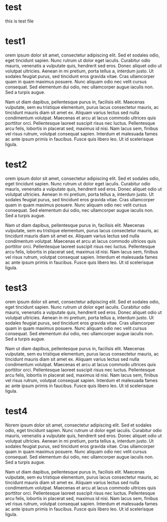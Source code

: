 # test

this is test file 


# test1

orem ipsum dolor sit amet, consectetur adipiscing elit. Sed et sodales odio, eget tincidunt sapien. Nunc rutrum ut dolor eget iaculis. Curabitur odio mauris, venenatis a vulputate quis, hendrerit sed eros. Donec aliquet odio ut volutpat ultricies. Aenean in mi pretium, porta tellus a, interdum justo. Ut sodales feugiat purus, sed tincidunt eros gravida vitae. Cras ullamcorper quam in quam maximus posuere. Nunc aliquam odio nec velit cursus consequat. Sed elementum dui odio, nec ullamcorper augue iaculis non. Sed a turpis augue.

Nam ut diam dapibus, pellentesque purus in, facilisis elit. Maecenas vulputate, sem eu tristique elementum, purus lacus consectetur mauris, ac tincidunt mauris diam sit amet ex. Aliquam varius lectus sed nulla condimentum volutpat. Maecenas et arcu at lacus commodo ultrices quis porttitor orci. Pellentesque laoreet suscipit risus nec luctus. Pellentesque arcu felis, lobortis in placerat sed, maximus id nisi. Nam lacus sem, finibus vel risus rutrum, volutpat consequat sapien. Interdum et malesuada fames ac ante ipsum primis in faucibus. Fusce quis libero leo. Ut id scelerisque ligula.



# test2

orem ipsum dolor sit amet, consectetur adipiscing elit. Sed et sodales odio, eget tincidunt sapien. Nunc rutrum ut dolor eget iaculis. Curabitur odio mauris, venenatis a vulputate quis, hendrerit sed eros. Donec aliquet odio ut volutpat ultricies. Aenean in mi pretium, porta tellus a, interdum justo. Ut sodales feugiat purus, sed tincidunt eros gravida vitae. Cras ullamcorper quam in quam maximus posuere. Nunc aliquam odio nec velit cursus consequat. Sed elementum dui odio, nec ullamcorper augue iaculis non. Sed a turpis augue.

Nam ut diam dapibus, pellentesque purus in, facilisis elit. Maecenas vulputate, sem eu tristique elementum, purus lacus consectetur mauris, ac tincidunt mauris diam sit amet ex. Aliquam varius lectus sed nulla condimentum volutpat. Maecenas et arcu at lacus commodo ultrices quis porttitor orci. Pellentesque laoreet suscipit risus nec luctus. Pellentesque arcu felis, lobortis in placerat sed, maximus id nisi. Nam lacus sem, finibus vel risus rutrum, volutpat consequat sapien. Interdum et malesuada fames ac ante ipsum primis in faucibus. Fusce quis libero leo. Ut id scelerisque ligula.
# test3

orem ipsum dolor sit amet, consectetur adipiscing elit. Sed et sodales odio, eget tincidunt sapien. Nunc rutrum ut dolor eget iaculis. Curabitur odio mauris, venenatis a vulputate quis, hendrerit sed eros. Donec aliquet odio ut volutpat ultricies. Aenean in mi pretium, porta tellus a, interdum justo. Ut sodales feugiat purus, sed tincidunt eros gravida vitae. Cras ullamcorper quam in quam maximus posuere. Nunc aliquam odio nec velit cursus consequat. Sed elementum dui odio, nec ullamcorper augue iaculis non. Sed a turpis augue.

Nam ut diam dapibus, pellentesque purus in, facilisis elit. Maecenas vulputate, sem eu tristique elementum, purus lacus consectetur mauris, ac tincidunt mauris diam sit amet ex. Aliquam varius lectus sed nulla condimentum volutpat. Maecenas et arcu at lacus commodo ultrices quis porttitor orci. Pellentesque laoreet suscipit risus nec luctus. Pellentesque arcu felis, lobortis in placerat sed, maximus id nisi. Nam lacus sem, finibus vel risus rutrum, volutpat consequat sapien. Interdum et malesuada fames ac ante ipsum primis in faucibus. Fusce quis libero leo. Ut id scelerisque ligula.
 # test4
 Norem ipsum dolor sit amet, consectetur adipiscing elit. Sed et sodales odio, eget tincidunt sapien. Nunc rutrum ut dolor eget iaculis. Curabitur odio mauris, venenatis a vulputate quis, hendrerit sed eros. Donec aliquet odio ut volutpat ultricies. Aenean in mi pretium, porta tellus a, interdum justo. Ut sodales feugiat purus, sed tincidunt eros gravida vitae. Cras ullamcorper quam in quam maximus posuere. Nunc aliquam odio nec velit cursus consequat. Sed elementum dui odio, nec ullamcorper augue iaculis non. Sed a turpis augue.

Nam ut diam dapibus, pellentesque purus in, facilisis elit. Maecenas vulputate, sem eu tristique elementum, purus lacus consectetur mauris, ac tincidunt mauris diam sit amet ex. Aliquam varius lectus sed nulla condimentum volutpat. Maecenas et arcu at lacus commodo ultrices quis porttitor orci. Pellentesque laoreet suscipit risus nec luctus. Pellentesque arcu felis, lobortis in placerat sed, maximus id nisi. Nam lacus sem, finibus vel risus rutrum, volutpat consequat sapien. Interdum et malesuada fames ac ante ipsum primis in faucibus. Fusce quis libero leo. Ut id scelerisque ligula.

